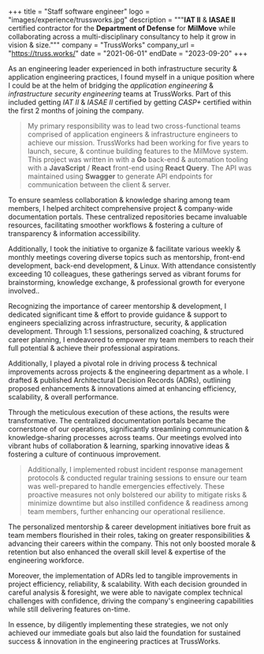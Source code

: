 +++
title = "Staff software engineer"
logo = "images/experience/trussworks.jpg"
description = """**IAT II** & **IASAE II** certified contractor for the **Department of Defense** for **MilMove** while collaborating across a multi-disciplinary consultancy to help it grow in vision & size."""
company = "TrussWorks"
company_url = "https://truss.works/"
date = "2021-06-01"
endDate = "2023-09-20"
+++

As an engineering leader experienced in both infrastructure security &
application engineering practices, I found myself in a unique position where I
could be at the helm of bridging the *application engineering* & *infrastructure
security engineering* teams at TrussWorks. Part of this included getting *IAT
II* & *IASAE II* certified by getting *CASP+* certified within the first 2
months of joining the company.

> My primary responsibility was to lead two cross-functional teams comprised of
> application engineers & infrastructure engineers to achieve our mission.
> TrussWorks had been working for five years to launch, secure, & continue
> building features to the MilMove system. This project was written in with a
> **Go** back-end & automation tooling with a **JavaScript** / **React**
> front-end using **React Query**. The API was maintained using **Swagger** to
> generate API endpoints for communication between the client & server.

To ensure seamless collaboration & knowledge sharing among team members, I
helped architect comprehensive project & company-wide documentation portals.
These centralized repositories became invaluable resources, facilitating
smoother workflows & fostering a culture of transparency & information
accessibility.

Additionally, I took the initiative to organize & facilitate various weekly
& monthly meetings covering diverse topics such as mentorship, front-end
development, back-end development, & Linux. With attendance consistently
exceeding 10 colleagues, these gatherings served as vibrant forums for
brainstorming, knowledge exchange, & professional growth for everyone
involved..

Recognizing the importance of career mentorship & development, I dedicated
significant time & effort to provide guidance & support to engineers
specializing across infrastructure, security, & application development.
Through 1:1 sessions, personalized coaching, & structured career planning, I
endeavored to empower my team members to reach their full potential & achieve
their professional aspirations.

Additionally, I played a pivotal role in driving process & technical
improvements across projects & the engineering department as a whole. I drafted
& published Architectural Decision Records (ADRs), outlining proposed
enhancements & innovations aimed at enhancing efficiency, scalability, & overall
performance.

Through the meticulous execution of these actions, the results were
transformative. The centralized documentation portals became the cornerstone of
our operations, significantly streamlining communication & knowledge-sharing
processes across teams. Our meetings evolved into vibrant hubs of collaboration
& learning, sparking innovative ideas & fostering a culture of continuous
improvement.

> Additionally, I implemented robust incident response management protocols &
> conducted regular training sessions to ensure our team was well-prepared to
> handle emergencies effectively. These proactive measures not only bolstered
> our ability to mitigate risks & minimize downtime but also instilled
> confidence & readiness among team members, further enhancing our operational
> resilience.

The personalized mentorship & career development initiatives bore fruit as
team members flourished in their roles, taking on greater responsibilities &
advancing their careers within the company. This not only boosted morale &
retention but also enhanced the overall skill level & expertise of the
engineering workforce.

Moreover, the implementation of ADRs led to tangible improvements in project
efficiency, reliability, & scalability. With each decision grounded in careful
analysis & foresight, we were able to navigate complex technical challenges
with confidence, driving the company's engineering capabilities while still
delivering features on-time.

In essence, by diligently implementing these strategies, we not only achieved
our immediate goals but also laid the foundation for sustained success &
innovation in the engineering practices at TrussWorks.
